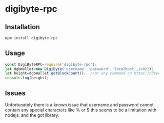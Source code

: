 # digibyte-rpc



## Installation
``` bash
npm install digibyte-rpc
```

## Usage
``` javascript
const DigiByteRPC=require('digibyte-rpc');
let dgbWallet=new DigiByte('username','password','localhost',14022);
let height=dgbWallet.getBlockCount();  //or any command on https://developer.bitcoin.org/reference/rpc/index.html
console.log(height);
```

## Issues
Unfortunately there is a known issue that username and password cannot contain any special characters like % or $ this seems to be a limitation with nodejs, and the got library.